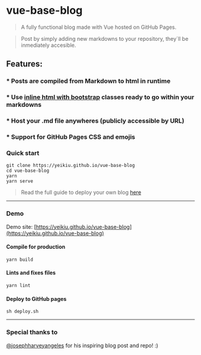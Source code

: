 # vue-base-blog

> A fully functional blog made with Vue hosted on GitHub Pages.

> Post by simply adding new markdowns to your repository, they´ll be inmediately accesible.

## Features:

### * Posts are compiled from Markdown to html in runtime
### * Use [inline html with bootstrap](https://yeikiu.github.io/vue-base-blog/#/features/inline-bootstrap-html) classes ready to go within your markdowns
### * Host your .md file anywheres (publicly accessible by URL)
### * Support for GitHub Pages CSS and emojis

### Quick start
```
git clone https://yeikiu.github.io/vue-base-blog
cd vue-base-blog
yarn
yarn serve
```

> Read the full guide to deploy your own blog [here](https://yeikiu.github.io/vue-base-blog/#/guide/setup-yor-vue-markdown-blog)

---

### Demo
Demo site: [https://yeikiu.github.io/vue-base-blog](https://yeikiu.github.io/vue-base-blog)

#### Compile for production
```
yarn build
```

#### Lints and fixes files
```
yarn lint
```

#### Deploy to GitHub pages
```
sh deploy.sh
```

---

### Special thanks to
[@josephharveyangeles](https://github.com/josephharveyangeles/vue-markdown-blog) for his inspiring blog post and repo! :)